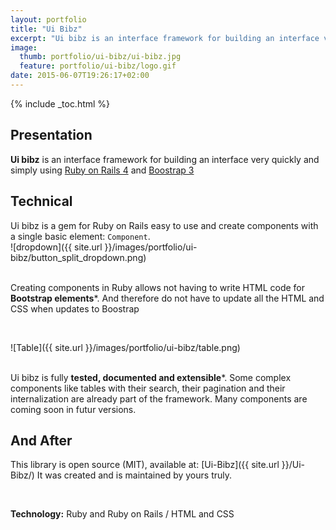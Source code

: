 ```yaml
---
layout: portfolio
title: "Ui Bibz"
excerpt: "Ui bibz is an interface framework for building an interface very quickly and simply using Ruby on Rails 4 and 3 Boostrap."
image:
  thumb: portfolio/ui-bibz/ui-bibz.jpg
  feature: portfolio/ui-bibz/logo.gif
date: 2015-06-07T19:26:17+02:00
---
```


{% include _toc.html %}

## Presentation

**Ui bibz** is an interface framework for building an interface very quickly and simply using
[Ruby on Rails 4](http://rubyonrails.org/) and [Boostrap 3](http://getbootstrap.com/)

## Technical

Ui bibz is a gem for Ruby on Rails easy to use and create components with a single basic element: ```Component```.
<br/>
![dropdown]({{ site.url }}/images/portfolio/ui-bibz/button_split_dropdown.png)
<br/>
<br/>

Creating components in Ruby allows not having to write HTML code for **Bootstrap elements***.
And therefore do not have to update all the HTML and CSS when updates to Boostrap

<br/>

![Table]({{ site.url }}/images/portfolio/ui-bibz/table.png)
<br/>
<br/>

Ui bibz is fully **tested, documented and extensible***.
Some complex components like tables with their search, their pagination and their internalization are already part of the framework.
Many components are coming soon in futur versions.

## And After

This library is open source (MIT), available at: [Ui-Bibz]({{ site.url }}/Ui-Bibz/)
It was created and is maintained by yours truly.


<br/>

**Technology:** Ruby and Ruby on Rails / HTML and CSS
